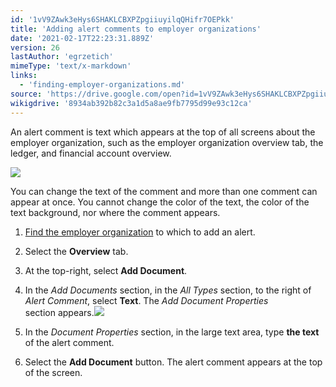 ```yaml
---
id: '1vV9ZAwk3eHys6SHAKLCBXPZpgiiuyilqQHifr7OEPkk'
title: 'Adding alert comments to employer organizations'
date: '2021-02-17T22:23:31.889Z'
version: 26
lastAuthor: 'egrzetich'
mimeType: 'text/x-markdown'
links:
  - 'finding-employer-organizations.md'
source: 'https://drive.google.com/open?id=1vV9ZAwk3eHys6SHAKLCBXPZpgiiuyilqQHifr7OEPkk'
wikigdrive: '8934ab392b82c3a1d5a8ae9fb7795d99e93c12ca'
---
```

An alert comment is text which appears at the top of all screens about the employer organization, such as the employer organization overview tab, the ledger, and financial account overview.
  
![](../adding-alert-comments-to-employer-organizations.assets/1000000000000241000000BC7B7CEED2138CF8C6.png)  

You can change the text of the comment and more than one comment can appear at once. You cannot change the color of the text, the color of the text background, nor where the comment appears.
1. [Find the employer organization](finding-employer-organizations.md) to which to add an alert.
2. Select the <strong>Overview</strong> tab.
3. At the top-right, select <strong>Add Document</strong>.
4. In the <em>Add Documents</em> section, in the <em>All Types</em> section, to the right of <em>Alert Comment</em>, select <strong>Text</strong>. The <em>Add Document Properties</em>  
    section appears.<img src="../adding-alert-comments-to-employer-organizations.assets/10000000000001C600000051B9FE3C827A52A20C.png" />  

5. In the <em>Document Properties</em> section, in the large text area, type <strong>the text</strong> of the alert comment.
6. Select the <strong>Add Document</strong> button. The alert comment appears at the top of the screen.

